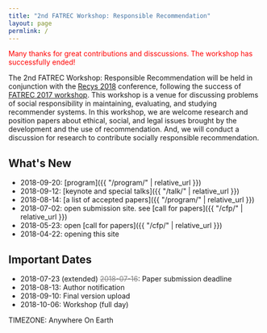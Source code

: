 ```yaml
---
title: "2nd FATREC Workshop: Responsible Recommendation"
layout: page
permlink: /
---
```


<span style="color: red;">Many thanks for great contributions and disscussions. The workshop has successfully ended!</span>

The 2nd FATREC Workshop: Responsible Recommendation will be held in conjunction with the [Recys 2018](https://recsys.acm.org/recsys18/) conference, following the success of [FATREC 2017 workshop](https://piret.gitlab.io/fatrec/).
This workshop is a venue for discussing problems of social responsibility in maintaining, evaluating, and studying recommender systems.
In this workshop, we are welcome research and position papers about ethical, social, and legal issues brought by the development and the use of recommendation.
And, we will conduct a discussion for research to contribute socially responsible recommendation.

## What's New

* 2018-09-20: [program]({{ "/program/" | relative_url }})
* 2018-09-12: [keynote and special talks]({{ "/talk/" | relative_url }})
* 2018-08-14: [a list of accepted papers]({{ "/program/" | relative_url }})
* 2018-07-02: open submission site. see [call for papers]({{ "/cfp/" | relative_url }})
* 2018-05-23: open [call for papers]({{ "/cfp/" | relative_url }})
* 2018-04-22: opening this site

## Important Dates

* 2018-07-23 (extended) <del style="color: gray;">2018-07-16</del>: Paper submission deadline
* 2018-08-13: Author notification
* 2018-09-10: Final version upload
* 2018-10-06: Workshop (full day)

TIMEZONE: Anywhere On Earth
